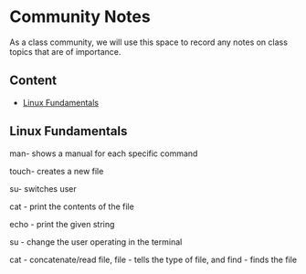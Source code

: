 # Community Notes

As a class community, we will use this space to record any notes on class topics that are of importance.

## Content

* [Linux Fundamentals](#linux-fundamentals)


## Linux Fundamentals

man- shows a manual for each specific command

touch- creates a new file

su- switches user

cat - print the contents of the file

echo - print the given string

su - change the user operating in the terminal 

cat - concatenate/read file, file - tells the type of file, and find - finds the file
